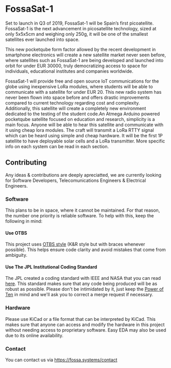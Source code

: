 # FossaSat-1
Set to launch in Q3 of 2019, FossaSat-1 will be Spain’s first picoatellite. FossaSat-1 is the next advancement in picosatellite technology, sized at only 5x5x5cm and weighing only 250g, it will be one of the smallest satellites ever launched into space.
   
This new pocketqube form factor allowed by the recent development in smartphone electronics will create a new satellite market never seen before, where satellites such as FossaSat-1 are being developed and launched into orbit for under EUR 30000, truly democratizing access to space for individuals, educational institutes and companies worldwide.      
     
FossaSat-1 will provide free and open source IoT communications for the globe using inexpensive LoRa modules, where students will be able to communicate with a satellite for under EUR 20. This new radio system has never been flown into space before and offers drastic improvements compared to current technology regarding cost and complexity. Additionally, this satellite will create a completely new environment dedicated to the testing of the student code.An Atmega Arduino powered pocketqube satellite focused on education and research, simplicity is a main focus. Anyone will be able to hear this satellite and communicate with it using cheap lora modules. The craft will transmit a LoRa RTTY signal which can be heard using simple and cheap hardware. It will be the first 1P satellite to have deployable solar cells and a LoRa transmitter. More specific info on each system can be read in each section. 

## Contributing
Any ideas & contributions are deeply apreciatted, we are currently looking for Software Developers, Telecomunications Engineers & Electrical Engineers.

### Software
This plans to be in space, where it cannot be maintained. For that reason, the number one priority is reliable software. To help with this, keep the following in mind:

#### Use OTBS
This project uses [OTBS style](https://en.wikipedia.org/wiki/Indentation_style#1TBS) (K&R style but with braces whenever possible). This helps ensure code clarity and avoid mistakes that come from ambiguity.

#### Use The JPL Institutional Coding Standard 
The JPL created a coding standard with IEEE and NASA that you can read [here](https://lars-lab.jpl.nasa.gov/JPL_Coding_Standard_C.pdf). This standard makes sure that any code being produced will be as robust as possible. Please don't be intimidated by it, just keep the [Power of Ten](https://en.wikipedia.org/wiki/The_Power_of_10:_Rules_for_Developing_Safety-Critical_Code) in mind and we'll ask you to correct a merge request if necessary.

### Hardware
Please use KiCad or a file format that can be interpreted by KiCad. This makes sure that anyone can access and modify the hardware in this project without needing access to proprietary software. 
Easy EDA may also be used due to its online availability.

### Contact
You can contact us via https://fossa.systems/contact
